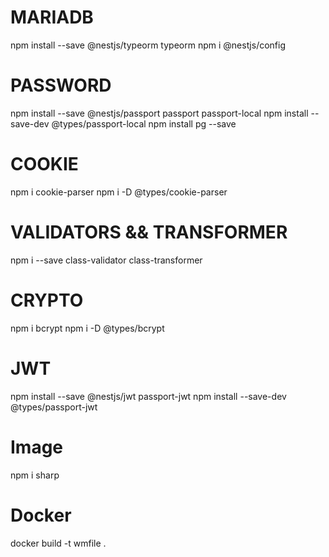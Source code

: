 

# MARIADB
npm install --save @nestjs/typeorm typeorm
npm i @nestjs/config


# PASSWORD
npm install --save @nestjs/passport passport passport-local
npm install --save-dev @types/passport-local
npm install pg --save


# COOKIE
npm i cookie-parser
npm i -D @types/cookie-parser 


# VALIDATORS && TRANSFORMER
npm i --save class-validator class-transformer

# CRYPTO
npm i bcrypt
npm i -D @types/bcrypt

# JWT
npm install --save @nestjs/jwt passport-jwt
npm install --save-dev @types/passport-jwt

# Image
npm i sharp

 
 
 # Docker

docker build -t wmfile .

